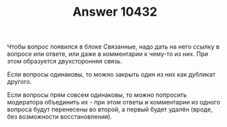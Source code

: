 ﻿---
title: "Answer 10432"
se.owner.user_id: 178988
se.owner.display_name: "Qwertiy"
se.owner.link: "https://ru.meta.stackoverflow.com/users/178988/qwertiy"
se.answer_id: 10432
se.question_id: 10430
se.post_type: answer
se.score: 7
se.is_accepted: True
---
<p>Чтобы вопрос появился в блоке Связанные, надо дать на него ссылку в вопросе или ответе, или даже в комментарии к чему-то из них. При этом образуется двухсторонняя связь.</p>

<p>Если вопросы одинаковы, то можно закрыть один из них как дубликат другого.</p>

<p>Если вопросы прям совсем одинаковы, то можно попросить модератора объединить их - при этом ответы и комментарии из одного вопроса будут перенесены во второй, а первый будет удалён (вроде, без возможности восстановления).</p>
